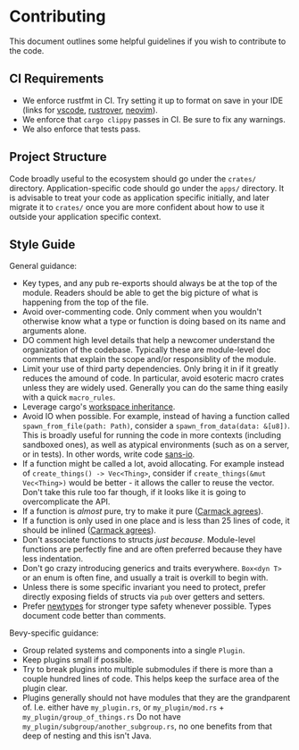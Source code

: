 # Contributing

This document outlines some helpful guidelines if you wish to contribute to the code.

## CI Requirements

- We enforce rustfmt in CI. Try setting it up to format on save in your IDE (links for
  [vscode][vscode fmt], [rustrover][rustrover fmt], [neovim][neovim fmt]).
- We enforce that `cargo clippy` passes in CI. Be sure to fix any warnings.
- We also enforce that tests pass.

## Project Structure

Code broadly useful to the ecosystem should go under the `crates/` directory.
Application-specific code should go under the `apps/` directory. It is advisable to
treat your code as application specific initially, and later migrate it to `crates/`
once you are more confident about how to use it outside your application specific
context.

## Style Guide

General guidance:

- Key types, and any pub re-exports should always be at the top of the module.
  Readers should be able to get the big picture of what is happening from the top
  of the file.
- Avoid over-commenting code. Only comment when you wouldn't otherwise know what a type
  or function is doing based on its name and arguments alone.
- DO comment high level details that help a newcomer understand the organization of the
  codebase. Typically these are module-level doc comments that explain the scope and/or
  responsiblity of the module.
- Limit your use of third party dependencies. Only bring it in if it greatly reduces the
  amound of code. In particular, avoid esoteric macro crates unless they are widely
  used. Generally you can do the same thing easily with a quick `macro_rules`.
- Leverage cargo's [workspace inheritance].
- Avoid IO when possible. For example, instead of having a function called
  `spawn_from_file(path: Path)`, consider a `spawn_from_data(data: &[u8])`. This is
  broadly useful for running the code in more contexts (including sandboxed ones), as
  well as atypical environments (such as on a server, or in tests). In other words,
  write code [sans-io](sansio).
- If a function might be called a lot, avoid allocating. For example instead of
  `create_things() -> Vec<Thing>`, consider if `create_things(&mut Vec<Thing>)` would
  be better - it allows the caller to reuse the vector. Don't take this rule too far
  though, if it looks like it is going to overcomplicate the API.
- If a function is *almost* pure, try to make it pure ([Carmack agrees][carmack style]).
- If a function is only used in one place and is less than 25 lines of code, it should
  be inlined ([Carmack agrees][carmack style]).
- Don't associate functions to structs *just because*. Module-level functions are
  perfectly fine and are often preferred because they have less indentation.
- Don't go crazy introducing generics and traits everywhere. `Box<dyn T>` or an enum is
  often fine, and usually a trait is overkill to begin with.
- Unless there is some specific invariant you need to protect, prefer directly exposing
  fields of structs via `pub` over getters and setters.
- Prefer [newtypes][newtype] for stronger type safety whenever possible. Types document
  code better than comments.

Bevy-specific guidance:

- Group related systems and components into a single `Plugin`.
- Keep plugins small if possible.
- Try to break plugins into multiple submodules if there is more than a couple
  hundred lines of code. This helps keep the surface area of the plugin clear.
- Plugins generally should not have modules that they are the grandparent of. I.e.
  either have `my_plugin.rs`, or `my_plugin/mod.rs` + `my_plugin/group_of_things.rs`
  Do not have `my_plugin/subgroup/another_subgroup.rs`, no one benefits from that
  deep of nesting and this isn't Java.

[workspace inheritance]: https://doc.rust-lang.org/cargo/reference/workspaces.html#the-package-table
[vscode fmt]: https://stackoverflow.com/a/54665086
[rustrover fmt]: https://www.jetbrains.com/help/rust/rustfmt.html#rustfmt-on-save
[neovim fmt]: https://www.jvt.me/posts/2022/03/01/neovim-format-on-save/
[sansio]: https://sans-io.readthedocs.io/
[carmack style]: https://cbarrete.com/carmack.html
[newtype]: https://rust-lang.github.io/api-guidelines/type-safety.html#c-newtype
